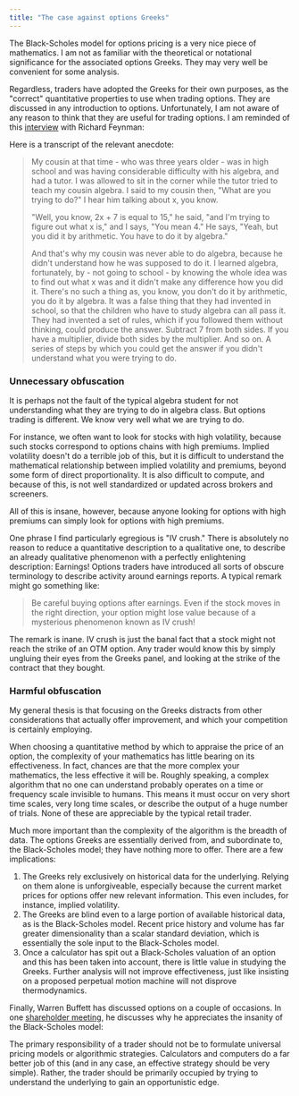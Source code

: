 ```yaml
---
title: "The case against options Greeks"
---
```


The Black-Scholes model for options pricing is a very nice piece of mathematics. I am not as familiar with the theoretical or notational significance for the associated options Greeks. They may very well be convenient for some analysis.

Regardless, traders have adopted the Greeks for their own purposes, as the "correct" quantitative properties to use when trading options. They are discussed in any introduction to options. Unfortunately, I am not aware of any reason to think that they are useful for trading options. I am reminded of this [interview](https://www.youtube.com/watch?v=VW6LYuli7VU) with Richard Feynman:

Here is a transcript of the relevant anecdote:

> My cousin at that time - who was three years older - was in high school and was having considerable difficulty with his algebra, and had a tutor. I was allowed to sit in the corner while the tutor tried to teach my cousin algebra. I said to my cousin then, "What are you trying to do?" I hear him talking about x, you know.
> 
> "Well, you know, 2x + 7 is equal to 15," he said, "and I'm trying to figure out what x is," and I says, "You mean 4." He says, "Yeah, but you did it by arithmetic. You have to do it by algebra."
> 
> And that's why my cousin was never able to do algebra, because he didn't understand how he was supposed to do it. I learned algebra, fortunately, by - not going to school - by knowing the whole idea was to find out what x was and it didn't make any difference how you did it. There's no such a thing as, you know, you don't do it by arithmetic, you do it by algebra. It was a false thing that they had invented in school, so that the children who have to study algebra can all pass it. They had invented a set of rules, which if you followed them without thinking, could produce the answer. Subtract 7 from both sides. If you have a multiplier, divide both sides by the multiplier. And so on. A series of steps by which you could get the answer if you didn't understand what you were trying to do. 


### Unnecessary obfuscation

It is perhaps not the fault of the typical algebra student for not understanding what they are trying to do in algebra class. But options trading is different. We know very well what we are trying to do.

For instance, we often want to look for stocks with high volatility, because such stocks correspond to options chains with high premiums. Implied volatility doesn't do a terrible job of this, but it is difficult to understand the mathematical relationship between implied volatility and premiums, beyond some form of direct proportionality. It is also difficult to compute, and because of this, is not well standardized or updated across brokers and screeners. 

All of this is insane, however, because anyone looking for options with high premiums can simply look for options with high premiums.

One phrase I find particularly egregious is "IV crush." There is absolutely no reason to reduce a quantitative description to a qualitative one, to describe an already qualitative phenomenon with a perfectly enlightening description: Earnings! Options traders have introduced all sorts of obscure terminology to describe activity around earnings reports. A typical remark might go something like:

> Be careful buying options after earnings. Even if the stock moves in the right direction, your option might lose value because of a mysterious phenomenon known as IV crush!

The remark is inane. IV crush is just the banal fact that a stock might not reach the strike of an OTM option. Any trader would know this by simply ungluing their eyes from the Greeks panel, and looking at the strike of the contract that they bought.


### Harmful obfuscation

My general thesis is that focusing on the Greeks distracts from other considerations that actually offer improvement, and which your competition is certainly employing.

When choosing a quantitative method by which to appraise the price of an option, the complexity of your mathematics has little bearing on its effectiveness. In fact, chances are that the more complex your mathematics, the less effective it will be. Roughly speaking, a complex algorithm that no one can understand probably operates on a time or frequency scale invisible to humans. This means it must occur on very short time scales, very long time scales, or describe the output of a huge number of trials. None of these are appreciable by the typical retail trader.

Much more important than the complexity of the algorithm is the breadth of data. The options Greeks are essentially derived from, and subordinate to, the Black-Scholes model; they have nothing more to offer. There are a few implications:

1. The Greeks rely exclusively on historical data for the underlying. Relying on them alone is unforgiveable, especially because the current market prices for options offer new relevant information. This even includes, for instance, implied volatility.
2. The Greeks are blind even to a large portion of available historical data, as is the Black-Scholes model. Recent price history and volume has far greater dimensionality than a scalar standard deviation, which is essentially the sole input to the Black-Scholes model.
3. Once a calculator has spit out a Black-Scholes valuation of an option and this has been taken into account, there is little value in studying the Greeks. Further analysis will not improve effectiveness, just like insisting on a proposed perpetual motion machine will not disprove thermodynamics.

Finally, Warren Buffett has discussed options on a couple of occasions. In one [shareholder meeting](https://www.youtube.com/watch?v=Fd4lfVNJljk), he discusses why he appreciates the insanity of the Black-Scholes model:

The primary responsibility of a trader should not be to formulate universal pricing models or algorithmic strategies. Calculators and computers do a far better job of this (and in any case, an effective strategy should be very simple). Rather, the trader should be primarily occupied by trying to understand the underlying to gain an opportunistic edge.
